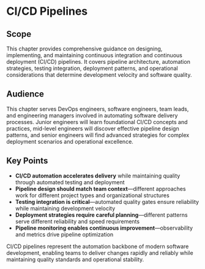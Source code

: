 # CI/CD Pipelines

## Scope

This chapter provides comprehensive guidance on designing, implementing, and maintaining continuous integration and continuous deployment (CI/CD) pipelines. It covers pipeline architecture, automation strategies, testing integration, deployment patterns, and operational considerations that determine development velocity and software quality.

## Audience

This chapter serves DevOps engineers, software engineers, team leads, and engineering managers involved in automating software delivery processes. Junior engineers will learn foundational CI/CD concepts and practices, mid-level engineers will discover effective pipeline design patterns, and senior engineers will find advanced strategies for complex deployment scenarios and operational excellence.

## Key Points

- **CI/CD automation accelerates delivery** while maintaining quality through automated testing and deployment
- **Pipeline design should match team context**—different approaches work for different project types and organizational structures
- **Testing integration is critical**—automated quality gates ensure reliability while maintaining development velocity
- **Deployment strategies require careful planning**—different patterns serve different reliability and speed requirements
- **Pipeline monitoring enables continuous improvement**—observability and metrics drive pipeline optimization

CI/CD pipelines represent the automation backbone of modern software development, enabling teams to deliver changes rapidly and reliably while maintaining quality standards and operational stability.
